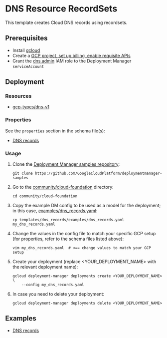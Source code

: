 # DNS Resource RecordSets

This template creates Cloud DNS records using recordsets.

## Prerequisites

- Install [gcloud](https://cloud.google.com/sdk)
- Create a [GCP project, set up billing, enable requisite APIs](../project/README.md)
- Grant the [dns.admin](https://cloud.google.com/dns/access-control) IAM role to the Deployment Manager `serviceAccount`

## Deployment

### Resources

- [gcp-types/dns-v1](https://cloud.google.com/dns/api/v1/changes)

### Properties

See the `properties` section in the schema file(s):

- [DNS records](dns_records.py.schema)

### Usage

1. Clone the [Deployment Manager samples repository](https://github.com/GoogleCloudPlatform/deploymentmanager-samples):

    ```shell
    git clone https://github.com/GoogleCloudPlatform/deploymentmanager-samples
    ```

2. Go to the [community/cloud-foundation](../../) directory:

    ```shell
    cd community/cloud-foundation
    ```

3. Copy the example DM config to be used as a model for the deployment; in this case, [examples/dns_records.yaml](examples/dns_records.yaml):

    ```shell
    cp templates/dns_records/examples/dns_records.yaml my_dns_records.yaml
    ```

4. Change the values in the config file to match your specific GCP setup (for properties, refer to the schema files listed above):

    ```shell
    vim my_dns_records.yaml  # <== change values to match your GCP setup
    ```

5. Create your deployment (replace <YOUR_DEPLOYMENT_NAME> with the relevant deployment name):

    ```shell
    gcloud deployment-manager deployments create <YOUR_DEPLOYMENT_NAME> \
        --config my_dns_records.yaml
    ```

6. In case you need to delete your deployment:

    ```shell
    gcloud deployment-manager deployments delete <YOUR_DEPLOYMENT_NAME>
    ```

## Examples

- [DNS records](examples/dns_records.yaml)
